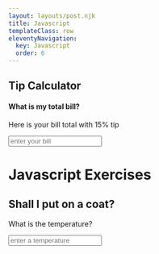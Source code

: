 ```yaml
---
layout: layouts/post.njk
title: Javascript
templateClass: row
eleventyNavigation:
  key: Javascript
  order: 6
---
```

<script>

// JavaScript Tip Calculator
document.getElementById('bill').onclick = function() {
    let myBill = parseFloat(document.getElementById(myBill).value);
    let tipPercent = 15;
    let tip = (myBill / 100) * tipPercent;
    let totalBillWithTip = myBill + tip;
 document.getElementById("bill").innerHTML = totalBillWithTip;
 if(true){
     document.write('Your total bill with a 15% tip is ' + totalBillWithTip);
 }
}


</script>
<h2>Tip Calculator</h2>
<h4>What is my total bill?</h4>
<p>Here is your bill total with 15% tip</p>
<input type="text" id="Number" placeholder="enter your bill" oninput="myBill(this.value)" onoutput="totalBillWithTip">
<p id="bill"></p>

<script> 
function putOnCoat(temperature){
    let sentence = '';
    if (temperature < 50) {
        sentence += 'Put on a coat '
    } else {
        'Pants and vest are fine'
    }
    if (temperature < 30) {
        sentence += 'and a hat'
    }
    if (temperature < 0) {
        sentence = 'Stay inside'
    }
    if (sentence == '') {
        sentence = 'Pants and vest are fine'
    }
  document.getElementById("demo").innerHTML = sentence
}
</script>
<h1>Javascript Exercises</h1>
<h2>Shall I put on a coat?</h2>
<p>What is the temperature?</p>
<input type="text" id="temperature" placeholder="enter a temperature" oninput="putOnCoat(this.value)">
<p id="demo"></p>
